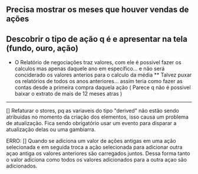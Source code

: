 
## Precisa mostrar os meses que houver vendas de ações

## Descobrir o tipo de ação q é e apresentar na tela (fundo, ouro, ação)


* O Relatório de negociações traz valores, com ele é possivel fazer os calculos mas apenas daquele ano em específico... e não será conciderado os valores anterios para o calculo da média 
** Talvez puxar os relatórios de todos os anos anteriores... assim teria como fazer as contas desde a primeira compra daquela ação ( Parece q não é possivel baixar o extrato de mais de 12 meses atras )


-------------------------------------
[] Refaturar o stores, pq as variaveis do tipo "derived" não estão sendo atribuidas no momento da criação dos elementos, isso causa um problema de atualização. Fica sendo obrigatório usar um evento para disparar a atualização delas ou uma gambiarra.

ERRO:
[] Quando se adiciona um valor de ações antigas em uma ação selecionada e em seguida troca a ação selecionada para adicionar outra açao antiga os valores anteriores são carregados juntos. Dessa forma tanto o valor adiciona como todos os valores adicionados para a outra açao são adicionados.
